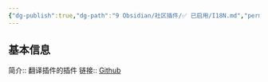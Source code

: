 ```yaml
---
{"dg-publish":true,"dg-path":"9 Obsidian/社区插件/✅ 已启用/I18N.md","permalink":"/9 Obsidian/社区插件/✅ 已启用/I18N/","created":"2025-07-31","updated":"2025-07-31"}
---
```



## 基本信息

简介:: 翻译插件的插件
链接:: [Github](https://github.com/Obsidian-Forge/obsidian-i18n)